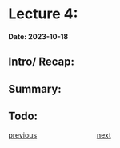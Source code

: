 Lecture 4:               
====================================================              
#### Date: 2023-10-18              
              
Intro/ Recap:              
-------------              
              
Summary:              
--------              
              
Todo:              
-----              
              
[previous](/lecture-notes/lecture_notes.3.md) &emsp;&emsp;&emsp;&emsp;&emsp;&emsp;&emsp;&emsp; [next](/lecture-notes/lecture_notes.5.md)             